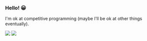 ### Hello! 😀

I'm ok at competitive programming (maybe I'll be ok at other things eventually).
  
<a href="https://dmoj.ca/user/tzak"><img src="http://onlogn.ca/badges/dmoj/tzak"></a>
<a href="https://dmoj.ca/user/tzak"><img src="http://onlogn.ca/badges/codeforces/tzak"></a>
